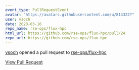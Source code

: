 ```yaml
---
event_type: PullRequestEvent
avatar: "https://avatars.githubusercontent.com/u/814322?"
user: vsoch
date: 2023-03-16
repo_name: rse-ops/flux-hpc
html_url: https://github.com/rse-ops/flux-hpc/pull/24
repo_url: https://github.com/rse-ops/flux-hpc
---
```


<a href='https://github.com/vsoch' target='_blank'>vsoch</a> opened a pull request to <a href='https://github.com/rse-ops/flux-hpc' target='_blank'>rse-ops/flux-hpc</a>

<a href='https://github.com/rse-ops/flux-hpc/pull/24' target='_blank'>View Pull Request</a>